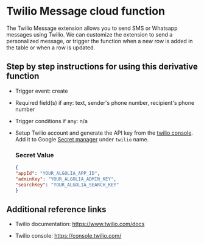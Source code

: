 # Twilio Message cloud function

The Twilio Message extension allows you to send SMS or Whatsapp messages using Twilio. We can customize the extension to send a personalized message, or trigger the function when a new row is added in the table or when a row is updated.

## Step by step instructions for using this derivative function

- Trigger event: create
- Required field(s) if any: text, sender's phone number, recipient's phone number
- Trigger conditions if any: n/a
- Setup Twilio account and generate the API key from the [twilio console](https://console.twilio.com/). Add it to Google [Secret manager](https://console.cloud.google.com/security/secret-manager) under `twilio` name.

    ### Secret Value
    ```json
    {
    "appId": "YOUR_ALGOLIA_APP_ID",
    "adminKey": "YOUR_ALGOLIA_ADMIN_KEY",
    "searchKey": "YOUR_ALGOLIA_SEARCH_KEY"
    }
    ```

## Additional reference links

- Twilio documentation: https://www.twilio.com/docs

- Twilio console: https://console.twilio.com/